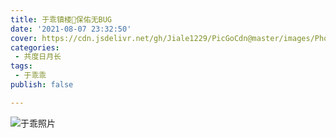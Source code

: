```yaml
---
title: 于乖镇楼🙏保佑无BUG
date: '2021-08-07 23:32:50'
cover: https://cdn.jsdelivr.net/gh/Jiale1229/PicGoCdn@master/images/Photo/Photo7.jpg
categories:
 - 共度日月长
tags:
 - 于乖乖
publish: false

---
```

![于乖照片](https://cdn.jsdelivr.net/gh/Jiale1229/PicGoCdn@master/images/Photo/Photo5.jpg)

